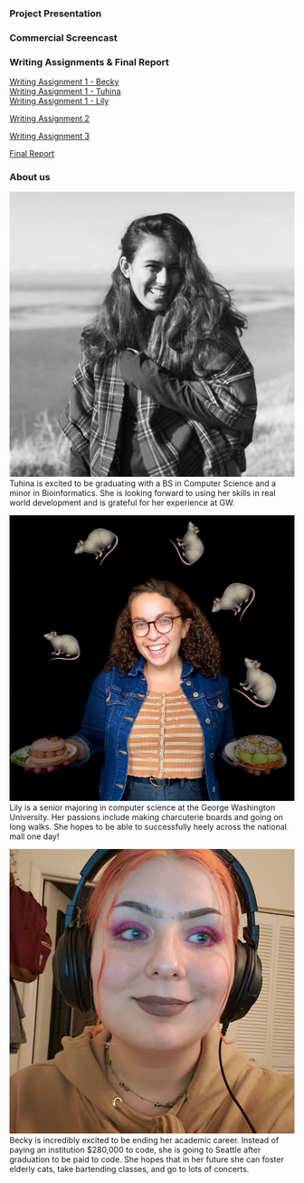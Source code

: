 ### Project Presentation

### Commercial Screencast

### Writing Assignments & Final Report  
[Writing Assignment 1 - Becky](/res/pdfs/WA1/becky_wa1.pdf)  
[Writing Assignment 1 - Tuhina](/res/pdfs/WA1/tuhina_wa1.pdf)  
[Writing Assignment 1 - Lily](/res/pdfs/WA1/lily_wa1.pdf)  

[Writing Assignment 2](/res/pdfs/WA2/writing-2.pdf)  

[Writing Assignment 3](/res/pdfs/WA3/writing-3.pdf)  

[Final Report](/res/pdfs/final_report.pdf)  

### About us
![tuhina](res/img/tuhina.png)  
Tuhina is excited to be graduating with a BS in Computer Science and a minor in Bioinformatics. She is looking forward to using her skills in real world development and is grateful for her experience at GW.  

![lily](res/img/lily.jpg)  
Lily is a senior majoring in computer science at the George Washington University. Her passions include making charcuterie boards and going on long walks. She hopes to be able to successfully heely across the national mall one day!  

![becky](res/img/becky.jpg)  
Becky is incredibly excited to be ending her academic career. Instead of paying an institution $280,000 to code, she is going to Seattle after graduation to be paid to code. She hopes that in her future she can foster elderly cats, take bartending classes, and go to lots of concerts. 

